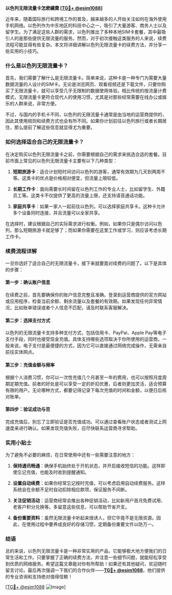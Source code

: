 **以色列无限流量卡怎麽續費 [[TG💪+ @esim1088](https://t.me/s/esim1088)]**

近年来，随着国际旅行和跨境工作的普及，越来越多的人开始关注如何在海外使用手机网络。以色列作为中东地区的科技中心之一，吸引了大量游客、商务人士以及留学生。为了满足这些人群的需求，以色列推出了多种本地SIM卡套餐，其中最吸引人的是那些提供无限流量的服务。然而，对于初次接触这类服务的人来说，续费流程可能显得有些复杂。本文将详细讲解以色列无限流量卡的续费方法，并分享一些实用的小技巧。

### 什么是以色列无限流量卡？

首先，我们需要了解什么是无限流量卡。简单来说，这种卡是一种专门为需要大量数据流量的人设计的SIM卡。无论是浏览网页、观看视频还是下载文件，只要你购买了无限流量卡，就可以享受几乎无限制的数据使用体验。相比传统的按流量计费模式，无限流量卡更符合现代人的使用习惯，尤其是对那些经常需要在线办公或娱乐的人群来说，非常方便。

不过，与国内的手机卡不同，以色列的无限流量卡通常是由当地的运营商提供的，因此其使用规则和续费方式也会有所不同。如果你计划前往以色列旅行或者长期居住，那么提前了解这些信息就显得尤为重要。

### 如何选择适合自己的无限流量卡？

在决定购买以色列无限流量卡之前，你需要根据自己的需求来挑选合适的套餐。目前市面上常见的以色列无限流量卡主要有以下几种类型：

1. **短期旅游卡**：适合计划短时间访问以色列的游客，通常有效期为几天到两周不等。这类卡的优点是价格相对便宜，但流量上限较低。
   
2. **长期工作卡**：面向需要长时间留在以色列工作的专业人士，比如留学生、外籍员工等。这类卡不仅提供了更高的流量上限，还支持语音通话功能。

3. **家庭共享卡**：如果一家人一起前往以色列，可以选择家庭共享卡。这种卡允许多个设备同时连接，并且流量可以全家共享。

在选择时，建议根据自己的实际需求进行权衡。例如，如果你只是偶尔访问以色列，那么短期旅游卡就足够了；而如果你需要在这里工作或学习，则应该考虑长期工作卡。

### 续费流程详解

一旦你选好了适合自己的无限流量卡，接下来就要面对续费的问题了。以下是具体的步骤：

#### 第一步：确认账户信息

在续费之前，首先要确保你的账户信息完整且准确。登录到运营商提供的官方网站或应用程序，检查当前余额、剩余流量以及套餐的有效期。如果发现任何异常情况，比如账单错误或者个人信息不匹配，请及时联系客服解决。

#### 第二步：选择支付方式

以色列的无限流量卡支持多种支付方式，包括信用卡、PayPal、Apple Pay等电子支付手段，同时也接受现金充值。具体支持哪些选项取决于你所使用的运营商。一般来说，电子支付是最便捷的方式，因为它可以直接通过网络完成操作，无需亲自前往实体网点。

#### 第三步：充值金额与频率

根据个人消费习惯，你可以一次性充值几个月甚至一年的费用，也可以按照月度周期定期充值。前者的好处是可以享受一定的折扣优惠，后者则更加灵活，适合预算有限的用户。无论哪种方式，都要记得记录下每次充值的时间和金额，以便日后核对账单。

#### 第四步：验证成功与否

完成充值后，别忘了立即验证是否充值成功。可以通过查看账户状态或者测试上网速度来进行确认。如果发现充值失败，应尽快联系运营商寻求帮助。

### 实用小贴士

为了避免不必要的麻烦，在日常使用中还有一些需要注意的地方：

1. **保持通讯畅通**：确保手机始终处于开机状态，并开启接收短信的功能。这样即使忘记充值，也能及时收到提醒通知。

2. **设置自动续费**：如果你经常忘记按时充值，可以考虑启用自动续费服务。这样系统会在余额不足时自动扣除相应款项，保证服务不间断。

3. **关注促销活动**：运营商经常会推出各种促销活动，比如新用户首月免费试用、老客户积分兑换等。多留意这些信息，可以帮助节省开支。

4. **备份重要资料**：虽然无限流量卡听起来很诱人，但它毕竟不是无限资源。因此，在使用过程中要养成良好的存储习惯，定期备份重要文件以防万一。

### 结语

总的来说，以色列无限流量卡是一种非常实用的产品，它能够极大地方便我们的日常生活和工作。只要掌握了正确的续费方法，并注意一些细节问题，就能轻松享受到优质的网络服务。希望这篇文章能对你有所帮助！如果还有其他疑问，欢迎随时留言讨论。最后再次强调一下我们的合作伙伴——**[TG💪+ @esim1088](https://t.me/s/esim1088)**，他们提供的专业咨询和支持绝对值得信赖！

[[TG💪+ @esim1088](https://t.me/s/esim1088) ![Image](https://i.postimg.cc/4NQfJmqS/Snipaste-2025-05-13-00-14-12.png)]